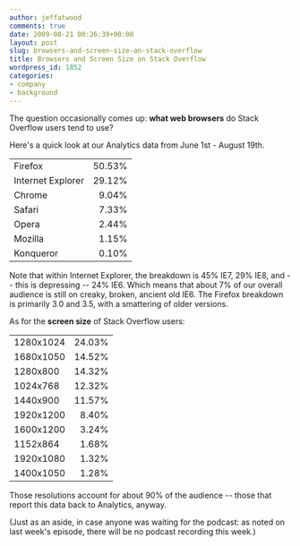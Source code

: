 ```yaml
---
author: jeffatwood
comments: true
date: 2009-08-21 00:26:39+00:00
layout: post
slug: browsers-and-screen-size-on-stack-overflow
title: Browsers and Screen Size on Stack Overflow
wordpress_id: 1852
categories:
- company
- background
---
```



The question occasionally comes up: **what web browsers** do Stack Overflow users tend to use?



Here's a quick look at our Analytics data from June 1st - August 19th.



<table width="300" >
<tr >
<td >Firefox
<td align="right" >50.53%</tr>
<tr >
<td >Internet Explorer
<td align="right" >29.12%</tr>
<tr >
<td >Chrome
<td align="right" >9.04%</tr>
<tr >
<td >Safari
<td align="right" >7.33%</tr>
<tr >
<td >Opera
<td align="right" >2.44%</tr>
<tr >
<td >Mozilla
<td align="right" >1.15%</tr>
<tr >
<td >Konqueror
<td align="right" >0.10%</tr>
</table>



Note that within Internet Explorer, the breakdown is 45% IE7, 29% IE8, and -- this is depressing -- 24% IE6. Which means that about 7% of our overall audience is still on creaky, broken, ancient old IE6. The Firefox breakdown is primarily 3.0 and 3.5, with a smattering of older versions.



As for the **screen size** of Stack Overflow users:



<table width="250" >
<tr >
<td >1280x1024
<td align="right" >24.03%</tr>
<tr >
<td >1680x1050
<td align="right" >14.52%</tr>
<tr >
<td >1280x800
<td align="right" >14.32%</tr>
<tr >
<td >1024x768
<td align="right" >12.32%</tr>
<tr >
<td >1440x900
<td align="right" >11.57%</tr>
<tr >
<td >1920x1200
<td align="right" >8.40%</tr>
<tr >
<td >1600x1200
<td align="right" >3.24%</tr>
<tr >
<td >1152x864
<td align="right" >1.68%</tr>
<tr >
<td >1920x1080
<td align="right" >1.32%</tr>
<tr >
<td >1400x1050
<td align="right" >1.28%</tr>
</table>



Those resolutions account for about 90% of the audience -- those that report this data back to Analytics, anyway.



(Just as an aside, in case anyone was waiting for the podcast: as noted on last week's episode, there will be no podcast recording this week.)

